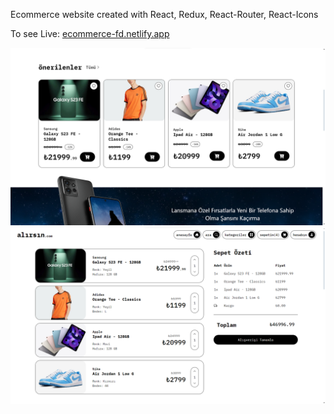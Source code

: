 Ecommerce website created with React, Redux, React-Router, React-Icons

To see Live: [ecommerce-fd.netlify.app](https://ecommerce-fd.netlify.app)

![desktop ss](ss.png)
![cart ss](ss-cart.png)